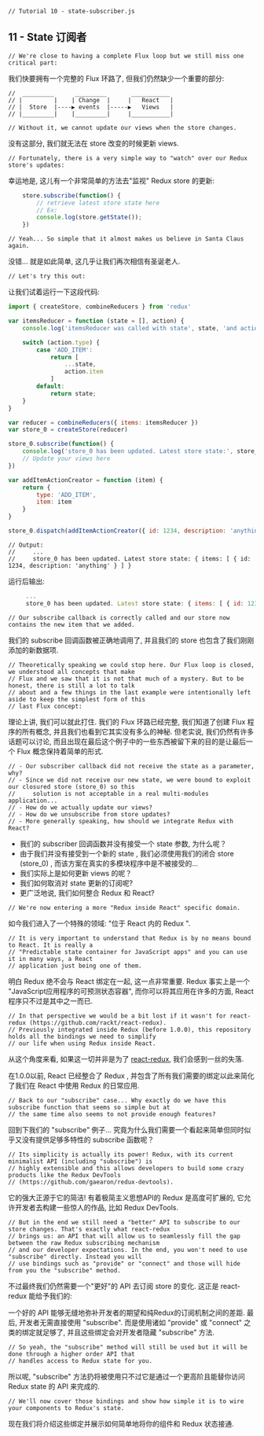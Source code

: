 ```
// Tutorial 10 - state-subscriber.js
```

## 11 - State 订阅者

```
// We're close to having a complete Flux loop but we still miss one critical part:
```
我们快要拥有一个完整的 Flux 环路了, 但我们仍然缺少一个重要的部分:

```
//  _________      _________       ___________
// |         |    | Change  |     |   React   |
// |  Store  |----▶ events  |-----▶   Views   |
// |_________|    |_________|     |___________|
```

```
// Without it, we cannot update our views when the store changes.
```
没有这部分, 我们就无法在 store 改变的时候更新 views.

```
// Fortunately, there is a very simple way to "watch" over our Redux store's updates:
```
幸运地是, 这儿有一个非常简单的方法去"监视" Redux store 的更新:

```js
    store.subscribe(function() {
        // retrieve latest store state here
        // Ex:
        console.log(store.getState());
    })
```

```
// Yeah... So simple that it almost makes us believe in Santa Claus again.
```
没错... 就是如此简单, 这几乎让我们再次相信有圣诞老人.

```
// Let's try this out:
```
让我们试着运行一下这段代码:

```js
import { createStore, combineReducers } from 'redux'

var itemsReducer = function (state = [], action) {
    console.log('itemsReducer was called with state', state, 'and action', action)

    switch (action.type) {
        case 'ADD_ITEM':
            return [
                ...state,
                action.item
            ]
        default:
            return state;
    }
}

var reducer = combineReducers({ items: itemsReducer })
var store_0 = createStore(reducer)

store_0.subscribe(function() {
    console.log('store_0 has been updated. Latest store state:', store_0.getState());
    // Update your views here
})

var addItemActionCreator = function (item) {
    return {
        type: 'ADD_ITEM',
        item: item
    }
}

store_0.dispatch(addItemActionCreator({ id: 1234, description: 'anything' }))
```

```
// Output:
//     ...
//     store_0 has been updated. Latest store state: { items: [ { id: 1234, description: 'anything' } ] }
```
运行后输出:
```js
     ...
     store_0 has been updated. Latest store state: { items: [ { id: 1234, description: 'anything' } ] }
```

```
// Our subscribe callback is correctly called and our store now contains the new item that we added.
```
我们的 subscribe 回调函数被正确地调用了, 并且我们的 store 也包含了我们刚刚添加的新数据项.

```
// Theoretically speaking we could stop here. Our Flux loop is closed, we understood all concepts that make
// Flux and we saw that it is not that much of a mystery. But to be honest, there is still a lot to talk
// about and a few things in the last example were intentionally left aside to keep the simplest form of this
// last Flux concept:
```
理论上讲, 我们可以就此打住. 我们的 Flux 环路已经完整, 我们知道了创建 Flux 程序的所有概念, 并且我们也看到它其实没有多么的神秘. 但老实说, 我们仍然有许多话题可以讨论, 而且出现在最后这个例子中的一些东西被留下来的目的是让最后一个 Flux 概念保持着简单的形式.

```
// - Our subscriber callback did not receive the state as a parameter, why?
// - Since we did not receive our new state, we were bound to exploit our closured store (store_0) so this
//     solution is not acceptable in a real multi-modules application...
// - How do we actually update our views?
// - How do we unsubscribe from store updates?
// - More generally speaking, how should we integrate Redux with React?
```
* 我们的 subscriber 回调函数并没有接受一个 state 参数, 为什么呢？
* 由于我们并没有接受到一个新的 state , 我们必须使用我们的闭合 store (store_0) , 而该方案在真实的多模块程序中是不被接受的...
* 我们实际上是如何更新 views 的呢？
* 我们如何取消对 state 更新的订阅呢?
* 更广泛地说, 我们如何整合 Redux 和 React?

```
// We're now entering a more "Redux inside React" specific domain.
```
如今我们进入了一个特殊的领域: "位于 React 内的 Redux ".

```
// It is very important to understand that Redux is by no means bound to React. It is really a
// "Predictable state container for JavaScript apps" and you can use it in many ways, a React
// application just being one of them.
```
明白 Redux 绝不会与 React 绑定在一起, 这一点非常重要. Redux 事实上是一个 "JavaScript应用程序的可预测状态容器", 而你可以将其应用在许多的方面, React 程序只不过是其中之一而已.

```
// In that perspective we would be a bit lost if it wasn't for react-redux (https://github.com/rackt/react-redux).
// Previously integrated inside Redux (before 1.0.0), this repository holds all the bindings we need to simplify
// our life when using Redux inside React.
```
从这个角度来看, 如果这一切并非是为了 [react-redux](https://github.com/rackt/react-redux), 我们会感到一丝的失落.

在1.0.0以前, React 已经整合了 Redux , 并包含了所有我们需要的绑定以此来简化了我们在 React 中使用 Redux 的日常应用.

```
// Back to our "subscribe" case... Why exactly do we have this subscribe function that seems so simple but at
// the same time also seems to not provide enough features?
```
回到下我们的 "subscribe" 例子... 究竟为什么我们需要一个看起来简单但同时似乎又没有提供足够多特性的 subscribe 函数呢？

```
// Its simplicity is actually its power! Redux, with its current minimalist API (including "subscribe") is
// highly extensible and this allows developers to build some crazy products like the Redux DevTools
// (https://github.com/gaearon/redux-devtools).
```
它的强大正源于它的简洁! 有着极简主义思想API的 Redux 是高度可扩展的, 它允许开发者去构建一些惊人的作品, 比如 Redux DevTools.

```
// But in the end we still need a "better" API to subscribe to our store changes. That's exactly what react-redux
// brings us: an API that will allow us to seamlessly fill the gap between the raw Redux subscribing mechanism
// and our developer expectations. In the end, you won't need to use "subscribe" directly. Instead you will
// use bindings such as "provide" or "connect" and those will hide from you the "subscribe" method.
```
不过最终我们仍然需要一个"更好"的 API 去订阅 store 的变化. 这正是 react-redux 能给予我们的:

一个好的 API 能够无缝地弥补开发者的期望和纯Redux的订阅机制之间的差距. 最后, 开发者无需直接使用 "subscribe". 而是使用诸如 "provide" 或 "connect" 之类的绑定就足够了, 并且这些绑定会对开发者隐藏 "subscribe" 方法.

```
// So yeah, the "subscribe" method will still be used but it will be done through a higher order API that
// handles access to Redux state for you.
```
所以呢, "subscribe" 方法扔将被使用只不过它是通过一个更高阶且能替你访问 Redux state 的 API 来完成的.

```
// We'll now cover those bindings and show how simple it is to wire your components to Redux's state.
```
现在我们将介绍这些绑定并展示如何简单地将你的组件和 Redux 状态接通.

